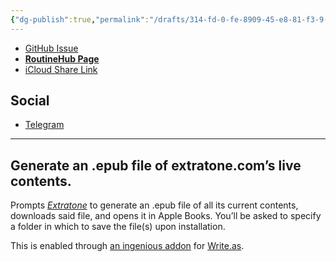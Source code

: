 ```yaml
---
{"dg-publish":true,"permalink":"/drafts/314-fd-0-fe-8909-45-e8-81-f3-9-ffce-28362-b0/","dgHomeLink":true,"dgPassFrontmatter":false}
---
```



- [GitHub Issue](https://github.com/extratone/i/issues/159)
- [**RoutineHub Page**](https://routinehub.co/shortcut/11146)
- [iCloud Share Link](https://www.icloud.com/shortcuts/c151468fadcf47c5b79d0dd67d8f80f7)

## Social
- [Telegram](https://t.me/extratone/10363)

---

## Generate an .epub file of extratone.com’s live contents.

Prompts [*Extratone*](https://extratone.com) to generate an .epub file of all its current contents, downloads said file, and opens it in Apple Books. You’ll be asked to specify a folder in which to save the file(s) upon installation.

This is enabled through [an ingenious addon](https://discuss.write.as/t/ebook-add-on/1271) for [Write.as](https://write.as/join/4bqc8482).